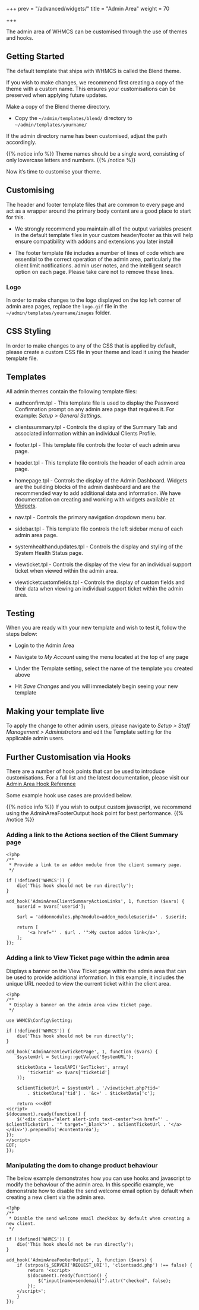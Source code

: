+++
prev = "/advanced/widgets/"
title = "Admin Area"
weight = 70

+++

The admin area of WHMCS can be customised through the use of themes and hooks.

## Getting Started

The default template that ships with WHMCS is called the Blend theme.

If you wish to make changes, we recommend first creating a copy of the theme with a custom name. This ensures your customisations can be preserved when applying future updates.

Make a copy of the Blend theme directory.

* Copy the `~/admin/templates/blend/` directory to `~/admin/templates/yourname/`

If the admin directory name has been customised, adjust the path accordingly.

{{% notice info %}}
Theme names should be a single word, consisting of only lowercase letters and numbers.
{{% /notice %}}

Now it’s time to customise your theme.

## Customising

The header and footer template files that are common to every page and act as a wrapper around the primary body content are a good place to start for this.

* We strongly recommend you maintain all of the output variables present in the default template files in your custom header/footer as this will help ensure compatibility with addons and extensions you later install

* The footer template file includes a number of lines of code which are essential to the correct operation of the admin area, particularly the client limit notifications. admin user notes, and the intelligent search option on each page. Please take care not to remove these lines.

### Logo

In order to make changes to the logo displayed on the top left corner of admin area pages, replace the `logo.gif` file in the `~/admin/templates/yourname/images` folder.

## CSS Styling

In order to make changes to any of the CSS that is applied by default, please create a custom CSS file in your theme and load it using the header template file.

## Templates

All admin themes contain the following template files:

* authconfirm.tpl - This template file is used to display the Password Confirmation prompt on any admin area page that requires it. For example: *Setup > General Settings*.

* clientssummary.tpl - Controls the display of the Summary Tab and associated information within an individual Clients Profile.

* footer.tpl - This template file controls the footer of each admin area page.

* header.tpl - This template file controls the header of each admin area page.

* homepage.tpl - Controls the display of the Admin Dashboard. Widgets are the building blocks of the admin dashboard and are the recommended way to add additional data and information. We have documentation on creating and working with widgets available at [Widgets](https://developers.whmcs.com/advanced/widgets/).

* nav.tpl - Controls the primary navigation dropdown menu bar.

* sidebar.tpl - This template file controls the left sidebar menu of each admin area page.

* systemhealthandupdates.tpl - Controls the display and styling of the System Health Status page.

* viewticket.tpl - Controls the display of the view for an individual support ticket when viewed within the admin area.

* viewticketcustomfields.tpl - Controls the display of custom fields and their data when viewing an individual support ticket within the admin area.

## Testing

When you are ready with your new template and wish to test it, follow the steps below:

* Login to the Admin Area

* Navigate to *My Account* using the menu located at the top of any page

* Under the Template setting, select the name of the template you created above

* Hit *Save Changes* and you will immediately begin seeing your new template

## Making your template live

To apply the change to other admin users, please navigate to *Setup > Staff Management > Administrators* and edit the Template setting for the applicable admin users.

## Further Customisation via Hooks

There are a number of hook points that can be used to introduce customisations. For a full list and the latest documentation, please visit our [Admin Area Hook Reference](https://developers.whmcs.com/hooks-reference/admin-area/)

Some example hook use cases are provided below.

{{% notice info %}}
If you wish to output custom javascript, we recommend using the AdminAreaFooterOutput hook point for best performance.
{{% /notice %}}

### Adding a link to the Actions section of the Client Summary page
```
<?php
/**
 * Provide a link to an addon module from the client summary page.
 */

if (!defined('WHMCS')) {
    die('This hook should not be run directly');
}

add_hook('AdminAreaClientSummaryActionLinks', 1, function ($vars) {
    $userid = $vars['userid'];

    $url = 'addonmodules.php?module=addon_module&userid=' . $userid;

    return [
        '<a href="' . $url . '">My custom addon link</a>',
    ];
});
```

### Adding a link to View Ticket page within the admin area

Displays a banner on the View Ticket page within the admin area that can be used to provide additional information. In this example, it includes the unique URL needed to view the current ticket within the client area.

```
<?php
/**
 * Display a banner on the admin area view ticket page.
 */

use WHMCS\Config\Setting;

if (!defined('WHMCS')) {
    die('This hook should not be run directly');
}

add_hook('AdminAreaViewTicketPage', 1, function ($vars) {
    $systemUrl = Setting::getValue('SystemURL');

    $ticketData = localAPI('GetTicket', array(
        'ticketid' => $vars['ticketid']
    ));

    $clientTicketUrl = $systemUrl . '/viewticket.php?tid='
        . $ticketData['tid'] . '&c=' . $ticketData['c'];

    return <<<EOT
<script>
$(document).ready(function() {
    $('<div class="alert alert-info text-center"><a href="' . $clientTicketUrl . '" target="_blank">' . $clientTicketUrl . '</a></div>').prependTo('#contentarea');
});
</script>
EOT;
});
```

### Manipulating the dom to change product behaviour

The below example demonstrates how you can use hooks and javascript to modify the behaviour of the admin area. In this specific example, we demonstrate how to disable the send welcome email option by default when creating a new client via the admin area.

```
<?php
/**
 * Disable the send welcome email checkbox by default when creating a new client.
 */

if (!defined('WHMCS')) {
    die('This hook should not be run directly');
}

add_hook('AdminAreaFooterOutput', 1, function ($vars) {
    if (strpos($_SERVER['REQUEST_URI'], 'clientsadd.php') !== false) {
        return '<script>
        $(document).ready(function() {
            $("input[name=sendemail]").attr("checked", false);
        });
    </script>';
    }
});
```
